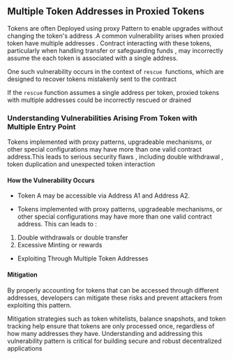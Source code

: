 ## Multiple Token Addresses in Proxied Tokens

Tokens are often Deployed using proxy Pattern to enable upgrades without changing the token's address .A common vulnerability arises when proxied token have multiple addresses . Contract interacting with these tokens, particularly when handling transfer or safeguarding funds , may incorrectly assume the each token is associated with a single address.


One such vulnerability occurs in the context of `rescue `functions, which are designed to recover tokens mistakenly sent to the contract

If the `rescue` function assumes a single address per token, proxied tokens with multiple addresses could be incorrectly rescued or drained

### Understanding Vulnerabilities Arising From Token with Multiple Entry Point

Tokens implemented with proxy patterns, upgradeable mechanisms, or other special configurations may have more than one valid contract address.This leads to serious security flaws , including double withdrawal , token duplication and unexpected token interaction


#### How the Vulnerability Occurs
- Token A may be accessible via Address A1 and Address A2.

- Tokens implemented with proxy patterns, upgradeable mechanisms, or other special configurations may have more than one valid contract address. 
This can leads to :
1. Double withdrawals or double transfer 
2. Excessive Minting or rewards

- Exploiting Through Multiple Token Addresses

#### Mitigation 
By properly accounting for tokens that can be accessed through different addresses, developers can mitigate these risks and prevent attackers from exploiting this pattern.

Mitigation strategies such as token whitelists, balance snapshots, and token tracking help ensure that tokens are only processed once, regardless of how many addresses they have. Understanding and addressing this vulnerability pattern is critical for building secure and robust decentralized applications